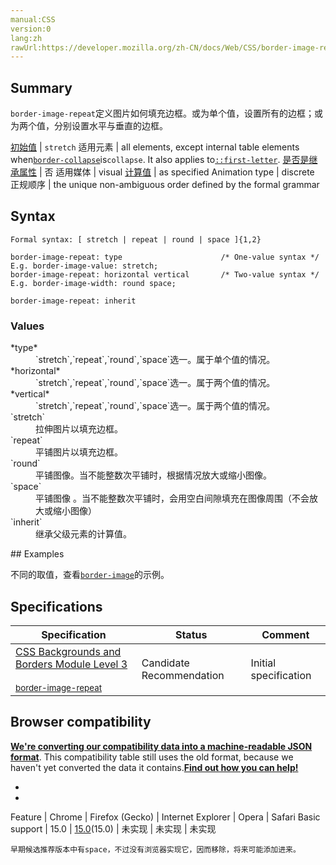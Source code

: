 ```yaml
---
manual:CSS
version:0
lang:zh
rawUrl:https://developer.mozilla.org/zh-CN/docs/Web/CSS/border-image-repeat
---
```





## Summary<a name="Summary"></a>


`border-image-repeat`定义图片如何填充边框。或为单个值，设置所有的边框；或为两个值，分别设置水平与垂直的边框。


[初始值](%28302 "") | `stretch` 
适用元素 | all elements, except internal table elements when[`border-collapse`](%27833 "border-collapse CSS 属性是用来决定表格的边框是分开的还是合并的。在分隔模式下，相邻的单元格都拥有独立的边框。在合并模式下，相邻单元格共享边框。")is`collapse`. It also applies to[`::first-letter`](%27929 "CSS 伪元素 ::first-letter会选中某 block-level element（块级元素）第一行的第一个字母，并且文字所处的行之前没有其他内容（如图片和内联的表格） 。"). 
[是否是继承属性](%28299 "") | 否 
适用媒体 | visual 
[计算值](%28304 "") | as specified 
Animation type | discrete 
正规顺序 | the unique non-ambiguous order defined by the formal grammar 



## Syntax<a name="Syntax"></a>

```
Formal syntax: [ stretch | repeat | round | space ]{1,2}  
```

```
border-image-repeat: type                      /* One-value syntax */       E.g. border-image-value: stretch;
border-image-repeat: horizontal vertical       /* Two-value syntax */       E.g. border-image-width: round space;

border-image-repeat: inherit
```

### Values<a name="Values"></a>
<dl><dt id=''>*type*</dt><dd>`stretch`,`repeat`,`round`,`space`选一。属于单个值的情况。</dd><dt id=''>*horizontal*</dt><dd>`stretch`,`repeat`,`round`,`space`选一。属于两个值的情况。</dd><dt id=''>*vertical*</dt><dd>`stretch`,`repeat`,`round`,`space`选一。属于两个值的情况。</dd><dt id=''>`stretch`</dt><dd>拉伸图片以填充边框。</dd><dt id=''>`repeat`</dt><dd>平铺图片以填充边框。</dd><dt id=''>`round`</dt><dd>平铺图像。当不能整数次平铺时，根据情况放大或缩小图像。</dd><dt id=''>`space`</dt><dd>平铺图像 。当不能整数次平铺时，会用空白间隙填充在图像周围（不会放大或缩小图像）</dd><dt id=''>`inherit`</dt><dd>继承父级元素的计算值。</dd></dl>
## Examples<a name="Specifications"></a>


不同的取值，查看[`border-image`](%27835 "border-image CSS属性允许在元素的边框上绘制图像。这使得绘制复杂的外观组件更加简单，也不用在某些情况下使用九宫格了。使用 border-image 时，其将会替换掉 border-style 属性所设置的边框样式。虽然规范要求使用 border-image 时边框样式必须存在，但一些浏览器可能没有实现这一点。")的示例。


## Specifications<a name="Specifications"></a>

Specification | Status | Comment 
 ---  |  ---  |  ---  | 
[CSS Backgrounds and Borders Module Level 3<br></br><small>border-image-repeat</small>](%28973 "") | Candidate Recommendation | Initial specification 


## Browser compatibility<a name="Browser_compatibility"></a>


**[We&#39;re converting our compatibility data into a machine-readable JSON format](%3344 "")**. This compatibility table still uses the old format, because we haven&#39;t yet converted the data it contains.**[Find out how you can help!](%3392 "")**


* 
* 

Feature | Chrome | Firefox (Gecko) | Internet Explorer | Opera | Safari 
Basic support | 15.0 | [15.0](%10863 "Released on 2012-08-28.")(15.0) | 未实现 | 未实现 | 未实现 






`早期候选推荐版本中有space，不过没有浏览器实现它，因而移除，将来可能添加进来。`




